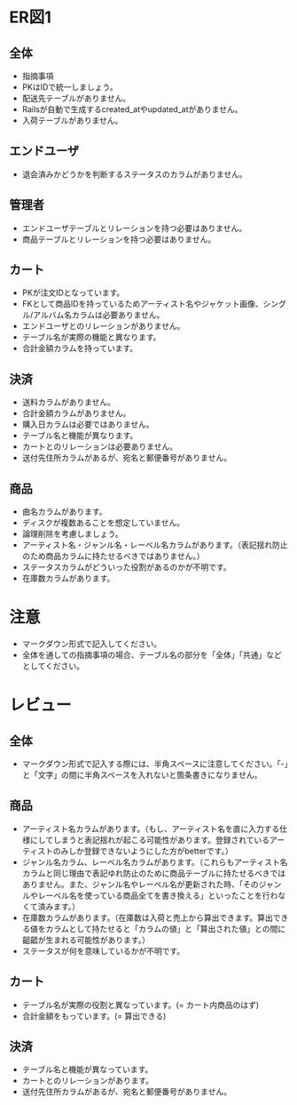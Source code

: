 # ER図1
## 全体
- 指摘事項
- PKはIDで統一しましょう。
- 配送先テーブルがありません。
- Railsが自動で生成するcreated_atやupdated_atがありません。
- 入荷テーブルがありません。

## エンドユーザ
- 退会済みかどうかを判断するステータスのカラムがありません。

## 管理者
- エンドユーザテーブルとリレーションを持つ必要はありません。
- 商品テーブルとリレーションを持つ必要はありません。

## カート
- PKが注文IDとなっています。
- FKとして商品IDを持っているためアーティスト名やジャケット画像、シングル/アルバム名カラムは必要ありません。
- エンドユーザとのリレーションがありません。
- テーブル名が実際の機能と異なります。
- 合計金額カラムを持っています。

## 決済
- 送料カラムがありません。
- 合計金額カラムがありません。
- 購入日カラムは必要ではありません。
- テーブル名と機能が異なります。
- カートとのリレーションは必要ありません。
- 送付先住所カラムがあるが、宛名と郵便番号がありません。

## 商品
- 曲名カラムがあります。
- ディスクが複数あることを想定していません。
- 論理削除を考慮しましょう。
- アーティスト名・ジャンル名・レーベル名カラムがあります。（表記揺れ防止のため商品カラムに持たせるべきではありません。）
- ステータスカラムがどういった役割があるのかが不明です。
- 在庫数カラムがあります。

# 注意
* マークダウン形式で記入してください。
* 全体を通しての指摘事項の場合、テーブル名の部分を「全体」「共通」などとしてください。


# レビュー
## 全体
- マークダウン形式で記入する際には、半角スペースに注意してください。「-」と「文字」の間に半角スペースを入れないと箇条書きになりません。

## 商品
- アーティスト名カラムがあります。（もし、アーティスト名を直に入力する仕様にしてしまうと表記揺れが起こる可能性があります。登録されているアーティストのみしか登録できないようにした方がbetterです。）
- ジャンル名カラム、レーベル名カラムがあります。（これらもアーティスト名カラムと同じ理由で表記ゆれ防止のために商品テーブルに持たせるべきではありません。また、ジャンル名やレーベル名が更新された時、「そのジャンルやレーベル名を使っている商品全てを書き換える」といったことを行わなくて済みます。）
- 在庫数カラムがあります。（在庫数は入荷と売上から算出できます。算出できる値をカラムとして持たせると「カラムの値」と「算出された値」との間に齟齬が生まれる可能性があります。）
- ステータスが何を意味しているかが不明です。

## カート
- テーブル名が実際の役割と異なっています。(= カート内商品のはず)
- 合計金額をもっています。(= 算出できる)

## 決済
- テーブル名と機能が異なっています。
- カートとのリレーションがあります。
- 送付先住所カラムがあるが、宛名と郵便番号がありません。
